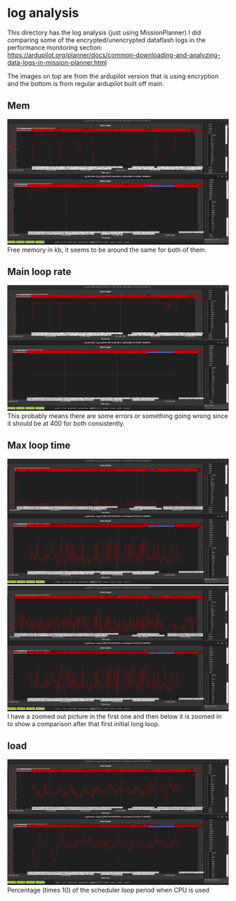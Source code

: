 # log analysis 

This directory has the log analysis (just using MissionPlanner) I did comparing some of the encrypted/unencrypted dataflash logs in the performance monitoring section: https://ardupilot.org/planner/docs/common-downloading-and-analyzing-data-logs-in-mission-planner.html 


The images on top are from the ardupilot version that is using encryption and the bottom is from regular ardupilot built off main. 
## Mem
![Free Mem](./freemem-missionplanner.png)
Free memory in kb, it seems to be around the same for both of them. 

## Main loop rate
![Main loop rate](./mainlooprate-missionplanner.png)
This probably means there are some errors or something going wrong since it should be at 400 for both consistently. 

## Max loop time
![Max loop time](./maxlooptime1-missionplanner.png)
![Max loop time 2](./maxlooptime2-missionplanner.png)
I have a zoomed out picture in the first one and then below it is zoomed in to show a comparison after that first initial long loop. 

## load
![load](./systemload-missionplanner.png)
Percentage (times 10) of the scheduler loop period when CPU is used 